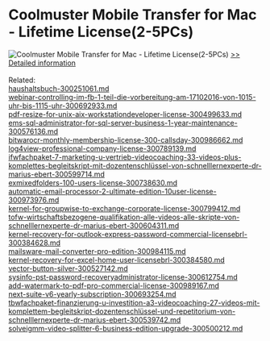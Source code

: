 # Coolmuster Mobile Transfer for Mac - Lifetime License(2-5PCs)
![Coolmuster Mobile Transfer for Mac - Lifetime License(2-5PCs)](https://mycommerce.akamaized.net/api/pimages/P300924909/BIG/300924909.PNG)
[>> Detailed information](https://secure.shareit.com/shareit/product.html?productid=300924909&affiliateid=200057808)<br/><br/>Related:
<br />[haushaltsbuch-300251061.md](https://github.com/downloadplanet/downloadplanet/blob/main/haushaltsbuch-300251061.md)<br />[webinar-controlling-im-fb-1-teil-die-vorbereitung-am-17102016-von-1015-uhr-bis-1115-uhr-300692933.md](https://github.com/downloadplanet/downloadplanet/blob/main/webinar-controlling-im-fb-1-teil-die-vorbereitung-am-17102016-von-1015-uhr-bis-1115-uhr-300692933.md)<br />[pdf-resize-for-unix-aix-workstationdeveloper-license-300499633.md](https://github.com/downloadplanet/downloadplanet/blob/main/pdf-resize-for-unix-aix-workstationdeveloper-license-300499633.md)<br />[ems-sql-administrator-for-sql-server-business-1-year-maintenance-300576136.md](https://github.com/downloadplanet/downloadplanet/blob/main/ems-sql-administrator-for-sql-server-business-1-year-maintenance-300576136.md)<br />[bitwarocr-monthly-membership-license-300-callsday-300986662.md](https://github.com/downloadplanet/downloadplanet/blob/main/bitwarocr-monthly-membership-license-300-callsday-300986662.md)<br />[log4view-professional-company-license-300789139.md](https://github.com/downloadplanet/downloadplanet/blob/main/log4view-professional-company-license-300789139.md)<br />[ifwfachpaket-7-marketing-u-vertrieb-videocoaching-33-videos-plus-komplettes-begleitskript-mit-dozentenschlüssel-von-schnelllernexperte-dr-marius-ebert-300599714.md](https://github.com/downloadplanet/downloadplanet/blob/main/ifwfachpaket-7-marketing-u-vertrieb-videocoaching-33-videos-plus-komplettes-begleitskript-mit-dozentenschlüssel-von-schnelllernexperte-dr-marius-ebert-300599714.md)<br />[exmixedfolders-100-users-license-300738630.md](https://github.com/downloadplanet/downloadplanet/blob/main/exmixedfolders-100-users-license-300738630.md)<br />[automatic-email-processor-2-ultimate-edition-10user-license-300973976.md](https://github.com/downloadplanet/downloadplanet/blob/main/automatic-email-processor-2-ultimate-edition-10user-license-300973976.md)<br />[kernel-for-groupwise-to-exchange-corporate-license-300799412.md](https://github.com/downloadplanet/downloadplanet/blob/main/kernel-for-groupwise-to-exchange-corporate-license-300799412.md)<br />[tofw-wirtschaftsbezogene-qualifikation-alle-videos-alle-skripte-von-schnelllernexperte-dr-marius-ebert-300604311.md](https://github.com/downloadplanet/downloadplanet/blob/main/tofw-wirtschaftsbezogene-qualifikation-alle-videos-alle-skripte-von-schnelllernexperte-dr-marius-ebert-300604311.md)<br />[kernel-recovery-for-outlook-express-password-commercial-licensebrl-300384628.md](https://github.com/downloadplanet/downloadplanet/blob/main/kernel-recovery-for-outlook-express-password-commercial-licensebrl-300384628.md)<br />[mailsware-mail-converter-pro-edition-300984115.md](https://github.com/downloadplanet/downloadplanet/blob/main/mailsware-mail-converter-pro-edition-300984115.md)<br />[kernel-recovery-for-excel-home-user-licensebrl-300384580.md](https://github.com/downloadplanet/downloadplanet/blob/main/kernel-recovery-for-excel-home-user-licensebrl-300384580.md)<br />[vector-button-silver-300527142.md](https://github.com/downloadplanet/downloadplanet/blob/main/vector-button-silver-300527142.md)<br />[sysinfo-pst-password-recoveryadministrator-license-300612754.md](https://github.com/downloadplanet/downloadplanet/blob/main/sysinfo-pst-password-recoveryadministrator-license-300612754.md)<br />[add-watermark-to-pdf-pro-commercial-license-300989167.md](https://github.com/downloadplanet/downloadplanet/blob/main/add-watermark-to-pdf-pro-commercial-license-300989167.md)<br />[next-suite-v6-yearly-subscription-300693254.md](https://github.com/downloadplanet/downloadplanet/blob/main/next-suite-v6-yearly-subscription-300693254.md)<br />[tbwfachpaket-finanzierung-u-investition-a3-videocoaching-27-videos-mit-komplettem-begleitskript-dozentenschlüssel-und-repetitorium-von-schnelllernexperte-dr-marius-ebert-300539742.md](https://github.com/downloadplanet/downloadplanet/blob/main/tbwfachpaket-finanzierung-u-investition-a3-videocoaching-27-videos-mit-komplettem-begleitskript-dozentenschlüssel-und-repetitorium-von-schnelllernexperte-dr-marius-ebert-300539742.md)<br />[solveigmm-video-splitter-6-business-edition-upgrade-300500212.md](https://github.com/downloadplanet/downloadplanet/blob/main/solveigmm-video-splitter-6-business-edition-upgrade-300500212.md)
